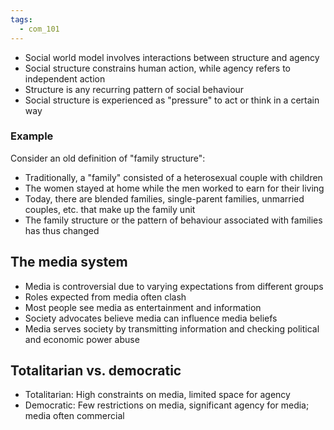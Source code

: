 ```yaml
---
tags:
  - com_101
---
```


- Social world model involves interactions between structure and agency
- Social structure constrains human action, while agency refers to independent action
- Structure is any recurring pattern of social behaviour
- Social structure is experienced as "pressure" to act or think in a certain way

### Example

Consider an old definition of "family structure":

- Traditionally, a "family" consisted of a heterosexual couple with children
- The women stayed at home while the men worked to earn for their living
- Today, there are blended families, single-parent families, unmarried couples, etc. that make up the family unit
- The family structure or the pattern of behaviour associated with families has thus changed

## The media system

- Media is controversial due to varying expectations from different groups
- Roles expected from media often clash
- Most people see media as entertainment and information
- Society advocates believe media can influence media beliefs
- Media serves society by transmitting information and checking political and economic power abuse

## Totalitarian vs. democratic

- Totalitarian: High constraints on media, limited space for agency
- Democratic: Few restrictions on media, significant agency for media; media often commercial